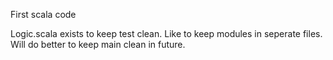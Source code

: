 First scala code

Logic.scala exists to keep test clean.  Like to keep modules in seperate files.  Will do better to keep main clean in future.  
